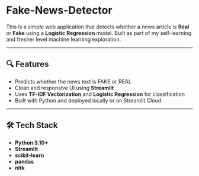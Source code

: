 # Fake-News-Detector

This is a simple web application that detects whether a news article is **Real** or **Fake** using a **Logistic Regression** model. Built as part of my self-learning and fresher level machine learning exploration.

---

## 🔍 Features

- Predicts whether the news text is FAKE or REAL
- Clean and responsive UI using **Streamlit**
- Uses **TF-IDF Vectorization** and **Logistic Regression** for classification
- Built with Python and deployed locally or on Streamlit Cloud

---

## 🛠 Tech Stack

- **Python 3.10+**
- **Streamlit**
- **scikit-learn**
- **pandas**
- **nltk**

